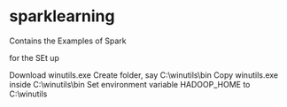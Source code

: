 # sparklearning
Contains the Examples of Spark

for the SEt up

Download winutils.exe
Create folder, say C:\winutils\bin
Copy winutils.exe inside C:\winutils\bin
Set environment variable HADOOP_HOME to C:\winutils
